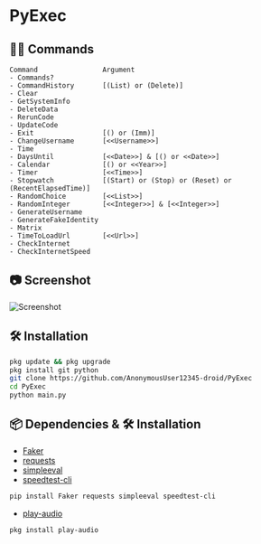 # PyExec

## 🧑‍💻 Commands

```plain
Command                Argument
- Commands?
- CommandHistory       [(List) or (Delete)]
- Clear
- GetSystemInfo        
- DeleteData
- RerunCode
- UpdateCode
- Exit                 [() or (Imm)]
- ChangeUsername       [<<Username>>]
- Time
- DaysUntil            [<<Date>>] & [() or <<Date>>]
- Calendar             [() or <<Year>>]
- Timer                [<<Time>>]
- Stopwatch            [(Start) or (Stop) or (Reset) or (RecentElapsedTime)]
- RandomChoice         [<<List>>]
- RandomInteger        [<<Integer>>] & [<<Integer>>]
- GenerateUsername
- GenerateFakeIdentity 
- Matrix
- TimeToLoadUrl        [<<Url>>]
- CheckInternet
- CheckInternetSpeed
```
## 📷 Screenshot

![Screenshot]()

## 🛠️ Installation

```bash
pkg update && pkg upgrade
pkg install git python
git clone https://github.com/AnonymousUser12345-droid/PyExec
cd PyExec
python main.py
```

## 📦 Dependencies & 🛠️ Installation

- [Faker](https://pypi.org/project/Faker)
- [requests](https://pypi.org/project/requests/)
- [simpleeval](https://pypi.org/project/simpleeval/)
- [speedtest-cli](https://pypi.org/project/speedtest-cli/)
```bash
pip install Faker requests simpleeval speedtest-cli
```
- [play-audio](https://github.com/termux/play-audio)
```bash
pkg install play-audio
```